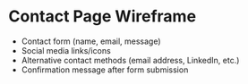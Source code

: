 # Contact Page Wireframe

- Contact form (name, email, message)
- Social media links/icons
- Alternative contact methods (email address, LinkedIn, etc.)
- Confirmation message after form submission
